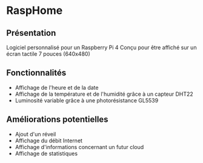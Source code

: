 # RaspHome

## Présentation

Logiciel personnalisé pour un Raspberry Pi 4
Conçu pour être affiché sur un écran tactile 7 pouces (640x480)

## Fonctionnalités
- Affichage de l'heure et de la date
- Affichage de la température et de l'humidité grâce à un capteur DHT22
- Luminosité variable grâce à une photorésistance GL5539

## Améliorations potentielles
- Ajout d'un réveil
- Affichage du débit Internet
- Affichage d'informations concernant un futur cloud
- Affichage de statistiques
